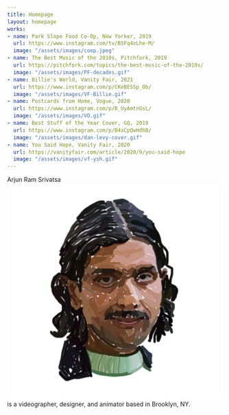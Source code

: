 ```yaml
---
title: Homepage
layout: homepage
works:
- name: Park Slope Food Co-Op, New Yorker, 2019
  url: https://www.instagram.com/tv/B5Fq4oLhe-M/
  image: "/assets/images/coop.jpeg"
- name: The Best Music of the 2010s, Pitchfork, 2019
  url: https://pitchfork.com/topics/the-best-music-of-the-2010s/
  image: "/assets/images/PF-decades.gif"
- name: Billie's World, Vanity Fair, 2021
  url: https://www.instagram.com/p/CKeBESSp_Ob/
  image: "/assets/images/VF-Billie.gif"
- name: Postcards from Home, Vogue, 2020
  url: https://www.instagram.com/p/B_UyAmtnGsL/
  image: "/assets/images/VO.gif"
- name: Best Stuff of the Year Cover, GQ, 2019
  url: https://www.instagram.com/p/B4xCpQwHdhB/
  image: "/assets/images/dan-levy-cover.gif"
- name: You Said Hope, Vanity Fair, 2020
  url: https://vanityfair.com/article/2020/9/you-said-hope
  image: "/assets/images/vf-ysh.gif"
---
```


Arjun Ram Srivatsa ![Arjun](/assets/images/Self.gif) is a videographer, designer, and animator based in Brooklyn, NY.
